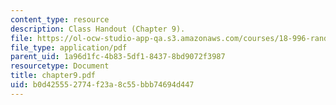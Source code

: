 ```yaml
---
content_type: resource
description: Class Handout (Chapter 9).
file: https://ol-ocw-studio-app-qa.s3.amazonaws.com/courses/18-996-random-matrix-theory-and-its-applications-spring-2004/b0d425552774f23a8c55bbb74694d447_chapter9.pdf
file_type: application/pdf
parent_uid: 1a96d1fc-4b83-5df1-8437-8bd9072f3987
resourcetype: Document
title: chapter9.pdf
uid: b0d42555-2774-f23a-8c55-bbb74694d447
---
```

